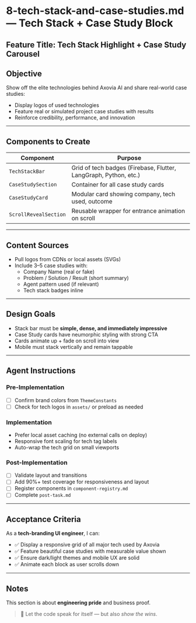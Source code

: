 # 8-tech-stack-and-case-studies.md — Tech Stack + Case Study Block

## Feature Title: Tech Stack Highlight + Case Study Carousel

## Objective
Show off the elite technologies behind Axovia AI and share real-world case studies:
- Display logos of used technologies
- Feature real or simulated project case studies with results
- Reinforce credibility, performance, and innovation

---

## Components to Create

| Component | Purpose |
|-----------|---------|
| `TechStackBar` | Grid of tech badges (Firebase, Flutter, LangGraph, Python, etc.) |
| `CaseStudySection` | Container for all case study cards |
| `CaseStudyCard` | Modular card showing company, tech used, outcome |
| `ScrollRevealSection` | Reusable wrapper for entrance animation on scroll |

---

## Content Sources
- Pull logos from CDNs or local assets (SVGs)
- Include 3–5 case studies with:
  - Company Name (real or fake)
  - Problem / Solution / Result (short summary)
  - Agent pattern used (if relevant)
  - Tech stack badges inline

---

## Design Goals
- Stack bar must be **simple, dense, and immediately impressive**
- Case Study cards have neumorphic styling with strong CTA
- Cards animate up + fade on scroll into view
- Mobile must stack vertically and remain tappable

---

## Agent Instructions

### Pre-Implementation
- [ ] Confirm brand colors from `ThemeConstants`
- [ ] Check for tech logos in `assets/` or preload as needed

### Implementation
- Prefer local asset caching (no external calls on deploy)
- Responsive font scaling for tech tag labels
- Auto-wrap the tech grid on small viewports

### Post-Implementation
- [ ] Validate layout and transitions
- [ ] Add 90%+ test coverage for responsiveness and layout
- [ ] Register components in `component-registry.md`
- [ ] Complete `post-task.md`

---

## Acceptance Criteria

As a **tech-branding UI engineer**, I can:
- ✅ Display a responsive grid of all major tech used by Axovia
- ✅ Feature beautiful case studies with measurable value shown
- ✅ Ensure dark/light themes and mobile UX are solid
- ✅ Animate each block as user scrolls down

---

## Notes
This section is about **engineering pride** and business proof.

> 🔎 Let the code speak for itself — but also *show the wins*.

